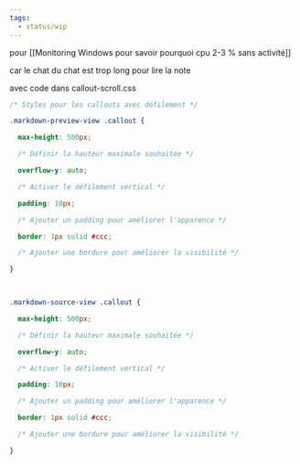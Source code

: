 ```yaml
---
tags:
  - status/wip
---
```

pour [[Monitoring Windows pour savoir pourquoi cpu 2-3 % sans activité]]

car le chat du chat est trop long pour lire la note 

avec code dans callout-scroll.css

```css 
/* Styles pour les callouts avec défilement */

.markdown-preview-view .callout {

  max-height: 500px;

  /* Définir la hauteur maximale souhaitée */

  overflow-y: auto;

  /* Activer le défilement vertical */

  padding: 10px;

  /* Ajouter un padding pour améliorer l'apparence */

  border: 1px solid #ccc;

  /* Ajouter une bordure pour améliorer la visibilité */

}

  

.markdown-source-view .callout {

  max-height: 500px;

  /* Définir la hauteur maximale souhaitée */

  overflow-y: auto;

  /* Activer le défilement vertical */

  padding: 10px;

  /* Ajouter un padding pour améliorer l'apparence */

  border: 1px solid #ccc;

  /* Ajouter une bordure pour améliorer la visibilité */

}
```





